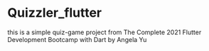 # Quizzler_flutter
this is a simple quiz-game project from The Complete 2021 Flutter Development Bootcamp with Dart by Angela Yu
